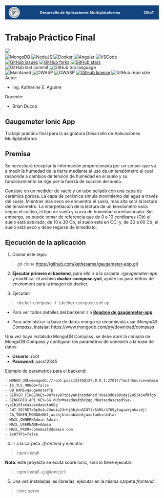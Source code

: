 ![header](assets/header.png)

# Trabajo Práctico Final
<link rel="stylesheet" href="https://use.fontawesome.com/releases/v5.15.2/css/all.css" integrity="sha384-vSIIfh2YWi9wW0r9iZe7RJPrKwp6bG+s9QZMoITbCckVJqGCCRhc+ccxNcdpHuYu" crossorigin="anonymous">

[<img src="https://img.shields.io/badge/Linkedin-kathesama-blue?style=for-the-badge&logo=linkedin">](https://www.linkedin.com/in/kathesama)
<br>
![MongoDB](https://img.shields.io/badge/MongoDB-4EA94B?style=for-the-badge&logo=mongodb&logoColor=white)
![NodeJS](https://img.shields.io/badge/Node.js-43853D?style=for-the-badge&logo=node.js&logoColor=white)
![Docker](https://img.shields.io/badge/Docker-blue?style=for-the-badge&logo=docker&logoColor=white)
![Angular](https://img.shields.io/badge/Angular-DD0031?style=for-the-badge&logo=angular&logoColor=white)
![VSCode](https://img.shields.io/badge/Made%20for-VSCode-1f425f.svg?style=for-the-badge)
<br>
[![GitHub issues](https://img.shields.io/github/issues/kathesama/gaugemeter-app?style=plastic)](https://github.com/kathesama/gaugemeter-app/issues)
[![GitHub forks](https://img.shields.io/github/forks/kathesama/gaugemeter-app?style=plastic)](https://github.com/kathesama/gaugemeter-app/network)
[![GitHub stars](https://img.shields.io/github/stars/kathesama/gaugemeter-app?style=plastic)](https://github.com/kathesama/gaugemeter-app/stargazers)
<br>
![GitHub last commit](https://img.shields.io/github/last-commit/kathesama/gaugemeter-app?color=red&style=plastic)
![GitHub top language](https://img.shields.io/github/languages/top/kathesama/gaugemeter-app?style=plastic)
<br>
![Maintaned](https://img.shields.io/badge/Maintained%3F-yes-green.svg?style=plastic)
![OWASP](https://img.shields.io/badge/OWASP%3F-yes-green.svg?style=plastic)
![OWASP](https://img.shields.io/badge/CleanCode%3F-yes-green.svg?style=plastic)
[![GitHub license](https://img.shields.io/github/license/kathesama/gaugemeter-app?style=plastic)](https://github.com/kathesama/gaugemeter-app/blob/main/LICENSE)
![GitHub repo size](https://img.shields.io/github/repo-size/kathesama/gaugemeter-app?style=plastic)
<br>
Autor:

* Ing. Katherine E. Aguirre

Docente:

* Brian Ducca

## Gaugemeter Ionic App
Trabajo práctico final para la asignatura Desarrollo de Aplicaciones Multiplataforma

## Premisa
Se necesitará recopilar la información proporcionada por un sensor que va a medir la
humedad de la tierra mediante el uso de un tensiómetro el cual responde a cambios de
tensión de humedad en el suelo y su funcionamiento se rige por la fuerza de succión del
suelo. 

Consiste en un medidor de vacío y un tubo sellado con una capa de cerámica porosa.
La capa de cerámica simula movimiento del agua a través del suelo. Mientras más seco se
encuentra el suelo, más alta será la lectura del tensiómetro. La interpretación de la lectura de un tensiómetro varía según el cultivo, el tipo de suelo y curva de humedad
correlacionada. Sin embargo, se puede tomar de referencia que de 0 a 10 centibares (Cb) el
suelo está saturado; de 10 a 30 Cb, el suelo está en CC; y, de 30 a 60 Cb, el suelo está
seco y debe regarse de inmediato.

## Ejecución de la aplicación
1. Clonar este repo:
> git clone https://github.com/kathesama/gaugemeter-app.git

2. **Ejecutar primero el backend**, para ello ir a la carpeta *./gaugemeter-app* y modificar el archivo **docker-compose.yml**, ajuste los parametros de enviroment para la imagen de docker.

3. Ejecutar:
> docker-compose -f .\docker-compose.yml up

* Para ver todos detalles del backend ir a **[Readme de gaugemeter-app](https://github.com/kathesama/gaugemeter_tp_bck/blob/main/README.md)**

* Para administrar la base de datos mongo se recomienda usar *MongoDB Compass*, instalar: https://www.mongodb.com/try/download/compass

Una vez haya instalado MongoDB Compass, se debe abrir la consola de MongoDB Compass y configurar los parametros de conexión a la base de datos:<br>
* **Usuario**: root
* **Password**: pass12345

Ejemplo de parametros para el backend:<br>
```
- MONGO_URL=mongodb://root:pass12345@127.0.0.1:27017/?authSource=admin
- IS_TLS_MONGO=false
- DB_NAME=gaugemeterTp
- SERVER_FINGERKEY=987asy87tdsyakjhsbdahsd´90as8d0a98sda12453454fbfgb
- SENDGRID_API_KEY=SG.dH3vMyasdasdbbV2qg.MDatasdasdasd5ye-ryaIbj6faKasdasdasdto6Eg
- JWT_SECRET=0p9o1u23oeiu23rhj3bjknOIUY(/&%R&/4765ytagiwkjnkasdj)
- CA_TOKEN_MONGO=KKljaushjkldanbsbhkjasdlañksnbdlas
- MAIL_OWNER=Admin Admin
- MAIL_USERNAME=Admin
- MAIL_FROM=comemail@domain.com
- isHTTPS=false
```

4. Ir a la carpeta *./frontend* y ejecutar:<br>
> npm install

**Nota**: este proyecto se ecuta sobre Ionic, sino lo tiene ejecutar:
> npm install -g @ionic/cli

5. Una vez instaladas las librerias, ejecutar en la misma carpeta *frontend*:<br>
> ionic serve


